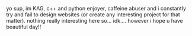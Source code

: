 yo sup, im KAG, c++ and python enjoyer, caffeine abuser and i constantly try and fail to design websites (or create any interesting project for that matter).
nothing really interesting here so... idk.... however i hope u have beautiful day!!
